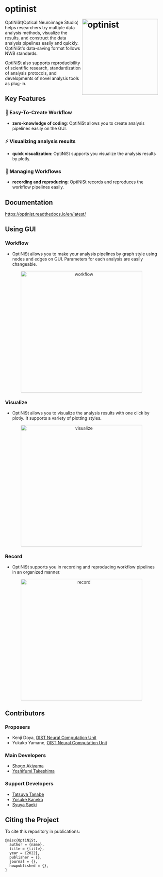 # optinist <img src="docs/_static/optinist.png" width="250" title="optinist" alt="optinist" align="right" vspace = "50">


OptiNiSt(Optical Neuroimage Studio) helps researchers try multiple data analysis methods, visualize the results, and construct the data analysis pipelines easily and quickly. OptiNiSt's data-saving format follows NWB standards.

OptiNiSt also supports reproducibility of scientific research, standardization of analysis protocols, and developments of novel analysis tools as plug-in.

## Key Features
### :beginner: Easy-To-Create Workflow
- **zero-knowledge of coding**: OptiNiSt allows you to create analysis pipelines easily on the GUI.

### :zap: Visualizing analysis results
- **quick visualization**: OptiNiSt supports you visualize the analysis results by plotly.

### :rocket: Managing Workflows
- **recording and reproducing**: OptiNiSt records and reproduces the workflow pipelines easily.

## Documentation
https://optinist.readthedocs.io/en/latest/


## Using GUI
### Workflow
- OptiNiSt allows you to make your analysis pipelines by graph style using nodes and edges on GUI. Parameters for each analysis are easily changeable. 
<p align="center">
  <img width="400px" src="docs/_static/workflow/whole.png" alt="workflow" />
</p>



### Visualize
- OptiNiSt allows you to visualize the analysis results with one click by plotly. It supports a variety of plotting styles.
<p align="center">
  <img width="400px" src="docs/_static/visualize/whole.png" alt="visualize" />
</p>

### Record
- OptiNiSt supports you in recording and reproducing workflow pipelines in an organized manner. 
<p align="center">
  <img width="400px" src="docs/_static/record/whole.png" alt="record" />
</p>



## Contributors
### Proposers
- Kenji Doya, [OIST Neural Computation Unit](https://groups.oist.jp/ncu)
- Yukako Yamane, [OIST Neural Computation Unit](https://groups.oist.jp/ncu)

### Main Developers
- [Shogo Akiyama](https://github.com/ShogoAkiyama)
- [Yoshifumi Takeshima](https://github.com/Yoshifumi14)

### Support Developers
- [Tatsuya Tanabe](https://github.com/ttya16)
- [Yosuke Kaneko](https://github.com/toto-maru)
- [Syuya Saeki](https://github.com/hiiaka)


## Citing the Project
To cite this repository in publications:
```
@misc{OptiNiSt,
  author = {name},
  title = {title},
  year = {2022},
  publisher = {},
  journal = {},
  howpublished = {},
}
```
